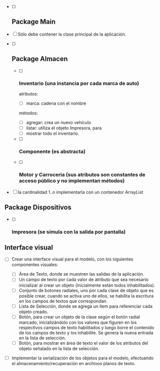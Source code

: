 * [ ] ## Package Main

* [ ] Sólo debe contener la clase principal de la aplicación.

* [ ] ## Package Almacen

	* [ ] ### Inventario (una instancia por cada marca de auto)
	
		atributos:
	
		* [ ] marca: cadena con el nombre
	
		métodos:
	
		- [ ] agregar: crea un nuevo vehículo
		- [ ] listar: utiliza el objeto Impresora, para
		- [ ] mostrar todo el inventario.

	* [ ] ### Componente (es abstracta)

	* [ ] ### Motor y Carroceria (sus atributos son constantes de acceso público y no implementan métodos)

* [ ] la cardinalidad 1..n implementarla con un contenedor ArrayList
## Package Dispositivos
* [ ]  ### Impresora (se simula con la salida por pantalla)

## Interface visual

* [ ] Crear una interface visual para el modelo, con los siguientes componentes visuales:

	* [ ] Área de Texto, donde se muestren las salidas de la aplicación.
	* [ ] Un campo de texto por cada valor de atributo que sea necesario inicializar al crear un objeto (inicialmente están todos inhabilitados).
	* [ ] Conjunto de botones radiales, uno por cada clase de objeto que es posible crear, cuando se activa uno de ellos, se habilita la escritura en los campos de textos que correspondan.
  * [ ] Lista de Selección, donde se agrega un ítem para referenciar cada objeto creado.
  * [ ] Botón, para crear un objeto de la clase según el botón radial marcado, inicializándolo con los valores que figuren en los respectivos campos de texto habilitados y luego borre el contenido de los campos de texto y los inhabilite. Se genera la nueva entrada en la lista de selección. 
  * [ ] Botón, para mostrar en área de texto el valor de los atributos del objeto señalado en la lista de selección.
  
* [ ] Implementar la serialización de los objetos para el modelo, efectuando el almacenamiento/recuperación en archivos planos de texto.